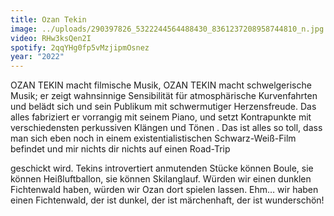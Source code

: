 ```yaml
---
title: Ozan Tekin
image: ../uploads/290397826_5322244564488430_8361237208958744810_n.jpg
video: RHw3ksQen2I
spotify: 2qqYHg0fp5vMzjipmOsnez
year: "2022"
---
```

OZAN TEKIN macht filmische Musik, OZAN TEKIN macht schwelgerische Musik; er zeigt wahnsinnige Sensibilität für atmosphärische Kurvenfahrten und belädt sich und sein Publikum mit schwermutiger Herzensfreude. Das alles fabriziert er vorrangig mit seinem Piano, und setzt Kontrapunkte mit verschiedensten perkussiven Klängen und Tönen . Das ist alles so toll, dass man sich eben noch in einem existentialistischen Schwarz-Weiß-Film befindet und mir nichts dir nichts auf einen Road-Trip 

geschickt wird. Tekins introvertiert anmutenden Stücke können Boule, sie können Heißluftballon, sie können Skilanglauf. Würden wir einen dunklen Fichtenwald haben, würden wir Ozan dort spielen lassen. Ehm… wir haben einen Fichtenwald, der ist dunkel, der ist märchenhaft, der ist wunderschön!